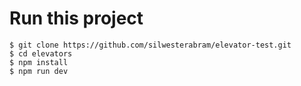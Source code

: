 # Run this project

```console
$ git clone https://github.com/silwesterabram/elevator-test.git
$ cd elevators
$ npm install
$ npm run dev
```